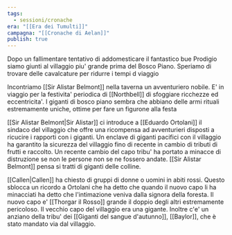 ```yaml
---
tags:
  - sessioni/cronache
era: "[[Era dei Tumulti]]"
campagna: "[[Cronache di Aelan]]"
publish: true
---
```


Dopo un fallimentare tentativo di addomesticare il fantastico bue Prodigio siamo giunti al villaggio piu' grande prima del  Bosco Piano. Speriamo di trovare delle cavalcature per ridurre i tempi d viaggio

Incontriamo [[Sir Alistar Belmont]] nella taverna un avventuriero nobile. E' in viaggio per la festivita' periodica di [[Northbell]] di sfoggiare ricchezze ed eccentricita'. I giganti di bosco piano sembra che abbiano delle armi rituali estremamente uniche, ottime per fare un figurone alla festa

[[Sir Alistar Belmont|Sir Alistar]] ci introduce a [[Eduardo Ortolani]] il sindaco del villaggio che offre una ricompensa ad avventurieri disposti a ricucire i rapporti con i giganti. Un enclave di giganti pacifici con il villaggio ha garantito la sicurezza del villaggio fino di recente in cambio di tributi di frutti e raccolto. Un recente cambio del capo tribu' ha portato a minacce di distruzione se non le persone non se ne fossero andate. [[Sir Alistar Belmont]] pensa si tratti di giganti delle colline.

[[Callen|Callen]] ha chiesto di gruppi di donne o uomini in abiti rossi. Questo sblocca un ricordo a Ortolani che ha detto che quando il nuovo capo li ha minacciati ha detto che l'intimazione veniva dalla signora della foresta. Il nuovo capo e' [[Thorgar il Rosso]] grande il doppio degli altri estremamente pericoloso. Il vecchio capo del villaggio era una gigante. Inoltre c'e' un anziano della tribu' dei [[Giganti del sangue d'autunno]], [[Baylor]], che è stato mandato via dal villaggio.